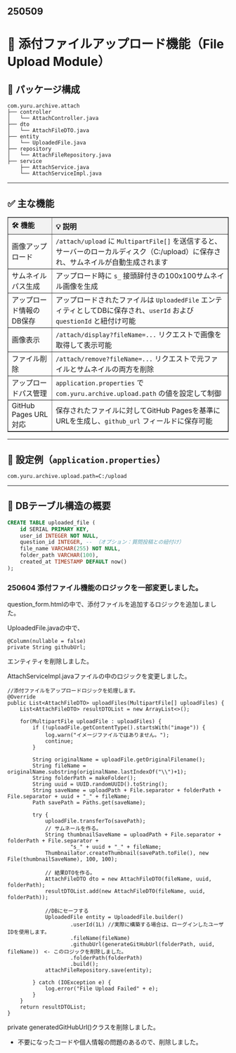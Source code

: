 ## 250509
# 📎 添付ファイルアップロード機能（File Upload Module）

## 🔧 パッケージ構成

```
com.yuru.archive.attach
├── controller
│   └── AttachController.java
├── dto
│   └── AttachFileDTO.java
├── entity
│   └── UploadedFile.java
├── repository
│   └── AttachFileRepository.java
├── service
    ├── AttachService.java
    └── AttachServiceImpl.java
```

---

## ✅ 主な機能

<table border="1" cellspacing="0" cellpadding="6" style="border-collapse: collapse; width: 100%; text-align: left;">
  <thead style="background-color: #f2f2f2;">
    <tr>
      <th style="width: 20%;">🛠 機能</th>
      <th>💡 説明</th>
    </tr>
  </thead>
  <tbody>
    <tr>
      <td>画像アップロード</td>
      <td><code>/attach/upload</code> に <code>MultipartFile[]</code> を送信すると、サーバーのローカルディスク（C:/upload）に保存され、サムネイルが自動生成されます</td>
    </tr>
    <tr>
      <td>サムネイルパス生成</td>
      <td>アップロード時に <code>s_</code> 接頭辞付きの100x100サムネイル画像を生成</td>
    </tr>
    <tr>
      <td>アップロード情報のDB保存</td>
      <td>アップロードされたファイルは <code>UploadedFile</code> エンティティとしてDBに保存され、<code>userId</code> および <code>questionId</code> と紐付け可能</td>
    </tr>
    <tr>
      <td>画像表示</td>
      <td><code>/attach/display?fileName=...</code> リクエストで画像を取得して表示可能</td>
    </tr>
    <tr>
      <td>ファイル削除</td>
      <td><code>/attach/remove?fileName=...</code> リクエストで元ファイルとサムネイルの両方を削除</td>
    </tr>
    <tr>
      <td>アップロードパス管理</td>
      <td><code>application.properties</code> で <code>com.yuru.archive.upload.path</code> の値を設定して制御</td>
    </tr>
    <tr>
      <td>GitHub Pages URL対応</td>
      <td>保存されたファイルに対してGitHub Pagesを基準にURLを生成し、<code>github_url</code> フィールドに保存可能</td>
    </tr>
  </tbody>
</table>



---

## 💾 設定例（`application.properties`）

```properties
com.yuru.archive.upload.path=C:/upload
```

---

## 📌 DBテーブル構造の概要

```sql
CREATE TABLE uploaded_file (
    id SERIAL PRIMARY KEY,
    user_id INTEGER NOT NULL,
    question_id INTEGER, -- （オプション：質問投稿との紐付け）
    file_name VARCHAR(255) NOT NULL,
    folder_path VARCHAR(100),
    created_at TIMESTAMP DEFAULT now()
);
```
### 250604 添付ファイル機能のロジックを一部変更しました。
question_form.htmlの中で、添付ファイルを追加するロジックを追加しました。

UploadedFile.javaの中で、

	@Column(nullable = false)
	private String githubUrl;

エンティティを削除しました。

AttachServiceImpl.javaファイルの中のロジックを変更しました。

	//添付ファイルをアップロードロジックを処理します。
	@Override
	public List<AttachFileDTO> uploadFiles(MultipartFile[] uploadFiles) {
		List<AttachFileDTO> resultDTOList = new ArrayList<>();
		
		for(MultipartFile uploadFile : uploadFiles) {
			if (!uploadFile.getContentType().startsWith("image")) {
				log.warn("イメージファイルではありません。");
				continue;
			}
			
			String originalName = uploadFile.getOriginalFilename();
			String fileName = originalName.substring(originalName.lastIndexOf("\\")+1);
			String folderPath = makeFolder();
			String uuid = UUID.randomUUID().toString();
			String saveName = uploadPath + File.separator + folderPath + File.separator + uuid + "_" + fileName;
			Path savePath = Paths.get(saveName);
			
			try {
				uploadFile.transferTo(savePath);
				// サムネールを作る。
                String thumbnailSaveName = uploadPath + File.separator + folderPath + File.separator +
                        "s_" + uuid + "_" + fileName;
                Thumbnailator.createThumbnail(savePath.toFile(), new File(thumbnailSaveName), 100, 100);
                
                // 結果DTOを作る。
                AttachFileDTO dto = new AttachFileDTO(fileName, uuid, folderPath);
                resultDTOList.add(new AttachFileDTO(fileName, uuid, folderPath));
                
                //DBにセーフする
                UploadedFile entity = UploadedFile.builder()
                		.userId(1L) //実際に構築する場合は、ローグインしたユーザIDを使用します。
                		.fileName(fileName)
                		.githubUrl(generateGitHubUrl(folderPath, uuid, fileName))　<- このロジックを削除しました。
                		.folderPath(folderPath)
                		.build();
                attachFileRepository.save(entity);
                
			} catch (IOException e) {
				log.error("File Upload Failed" + e);
			} 
		}
		return resultDTOList;
	}
private generatedGitHubUrl()クラスを削除しました。
 - 不要になったコードや個人情報の問題のあるので、削除しました。